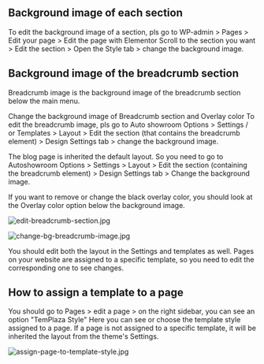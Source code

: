 ## Background image of each section

To edit the background image of a section, pls go to WP-admin > Pages > Edit your page > Edit the page with Elementor
Scroll to the section you want > Edit the section > Open the Style tab > change the background image.

## Background image of the breadcrumb section

Breadcrumb image is the background image of the breadcrumb section below the main menu. 

Change the background image of Breadcrumb section and Overlay color
To edit the breadcrumb image, pls go to Auto showroom Options > Settings / or Templates > Layout > Edit the section (that contains the breadcrumb element) > Design Settings tab > change the background image.

The blog page is inherited the default layout. So you need to go to Autoshowroom Options > Settings > Layout > Edit the section (containing the breadcrumb element) > Design Settings tab > Change the background image. 

If you want to remove or change the black overlay color, you should look at the Overlay color option below the background image.

![edit-breadcrumb-section.jpg](img/edit-breadcrumb-section.jpg)

![change-bg-breadcrumb-image.jpg](img/change-bg-breadcrumb-image.jpg)

You should edit both the layout in the Settings and templates as well. Pages on your website are assigned to a specific template, so you need to edit the corresponding one to see changes. 

## How to assign a template to a page

You should go to Pages > edit a page > on the right sidebar, you can see an option "TemPlaza Style"
Here you can see or choose the template style assigned to a page. If a page is not assigned to a specific template, it will be inherited the layout from the theme's Settings. 

![assign-page-to-template-style.jpg](img/assign-page-to-template-style.jpg)









